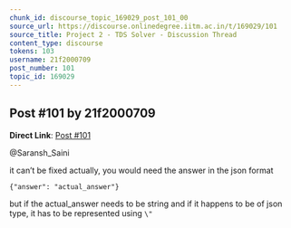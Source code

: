 ```yaml
---
chunk_id: discourse_topic_169029_post_101_00
source_url: https://discourse.onlinedegree.iitm.ac.in/t/169029/101
source_title: Project 2 - TDS Solver - Discussion Thread
content_type: discourse
tokens: 103
username: 21f2000709
post_number: 101
topic_id: 169029
---
```


## Post #101 by 21f2000709

**Direct Link**: [Post #101](https://discourse.onlinedegree.iitm.ac.in/t/169029/101)

@Saransh_Saini

it can’t be fixed actually, you would need the answer in the json format

`{"answer": "actual_answer"}`

but if the actual_answer needs to be string and if it happens to be of json type, it has to be represented using `\"`
